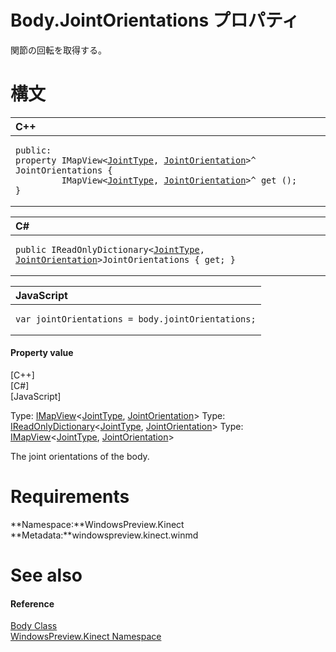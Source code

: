 Body.JointOrientations プロパティ  
===============================  

関節の回転を取得する。
<span id="syntaxSection"></span>

構文  
======  

<table>
<colgroup>
<col width="100%" />
</colgroup>
<thead>
<tr class="header">
<th align="left">C++</th>
</tr>
</thead>
<tbody>
<tr class="odd">
<td align="left"><pre><code>public:  
property IMapView&lt;<a href="../../JointType_Enumeration.md">JointType</a>, <a href="../../JointOrientation_Structure.md">JointOrientation</a>&gt;^ JointOrientations {  
         IMapView&lt;<a href="../../JointType_Enumeration.md">JointType</a>, <a href="../../JointOrientation_Structure.md">JointOrientation</a>&gt;^ get ();  
}</code></pre></td>
</tr>
</tbody>
</table>

<table>
<colgroup>
<col width="100%" />
</colgroup>
<thead>
<tr class="header">
<th align="left">C#</th>
</tr>
</thead>
<tbody>
<tr class="odd">
<td align="left"><pre><code>public IReadOnlyDictionary&lt;<a href="../../JointType_Enumeration.md">JointType</a>, <a href="../../JointOrientation_Structure.md">JointOrientation</a>&gt;JointOrientations { get; }</code></pre></td>
</tr>
</tbody>
</table>

<table>
<colgroup>
<col width="100%" />
</colgroup>
<thead>
<tr class="header">
<th align="left">JavaScript</th>
</tr>
</thead>
<tbody>
<tr class="odd">
<td align="left"><pre><code>var jointOrientations = body.jointOrientations;</code></pre></td>
</tr>
</tbody>
</table>

<span id="ID4EU"></span>
#### Property value  

[C++]   
 [C\#]   
 [JavaScript]   

Type: [IMapView](http://msdn.microsoft.com/en-us/library/br226037.aspx)\<[JointType](../../JointType_Enumeration.md), [JointOrientation](../../JointOrientation_Structure.md)\>
Type: [IReadOnlyDictionary](http://msdn.microsoft.com/en-us/library/hh136548.aspx)\<[JointType](../../JointType_Enumeration.md), [JointOrientation](../../JointOrientation_Structure.md)\>
Type: [IMapView](http://msdn.microsoft.com/en-us/library/br226037.aspx)\<[JointType](../../JointType_Enumeration.md), [JointOrientation](../../JointOrientation_Structure.md)\>

The joint orientations of the body.  

<span id="requirements"></span>

Requirements  
============  

**Namespace:**WindowsPreview.Kinect  
**Metadata:**windowspreview.kinect.winmd  

<span id="ID4EIB"></span>

See also  
========  

<span id="ID4EKB"></span>
#### Reference  

[Body Class](../../Body_Class.md)  
 [WindowsPreview.Kinect Namespace](../../../Kinect.md)  



<!--Please do not edit the data in the comment block below.-->
<!--
TOCTitle : JointOrientations Property
RLTitle : Body.JointOrientations Property
KeywordK : JointOrientations property
KeywordK : Body.JointOrientations property
KeywordF : WindowsPreview.Kinect.Body.JointOrientations
KeywordF : Body.JointOrientations
KeywordF : JointOrientations
KeywordF : WindowsPreview.Kinect.Body.JointOrientations
KeywordA : P:WindowsPreview.Kinect.Body.JointOrientations
AssetID : P:WindowsPreview.Kinect.Body.JointOrientations
Locale : en-us
CommunityContent : 1
APIType : Managed
APILocation : windowspreview.kinect.winmd
APIName : WindowsPreview.Kinect.Body.JointOrientations
TargetOS : Windows
TopicType : kbSyntax
DevLang : VB
DevLang : CSharp
DevLang : JavaScript
DevLang : C++
DocSet : K4Wv2
ProjType : K4Wv2Proj
Technology : Kinect for Windows
Product : Kinect for Windows SDK v2
productversion : 20
-->
